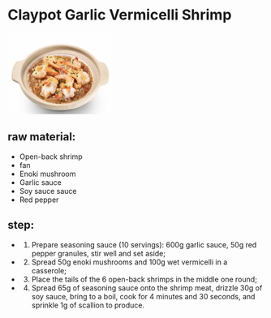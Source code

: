 # Claypot Garlic Vermicelli Shrimp

![砂锅蒜蓉粉丝虾](/images/砂锅蒜蓉粉丝虾.png)

## raw material:

- Open-back shrimp
- fan
- Enoki mushroom
- Garlic sauce
- Soy sauce sauce
- Red pepper

## step:

- 1. Prepare seasoning sauce (10 servings): 600g garlic sauce, 50g red pepper granules, stir well and set aside;
- 2. Spread 50g enoki mushrooms and 100g wet vermicelli in a casserole;
- 3. Place the tails of the 6 open-back shrimps in the middle one round;
- 4. Spread 65g of seasoning sauce onto the shrimp meat, drizzle 30g of soy sauce, bring to a boil, cook for 4 minutes and 30 seconds, and sprinkle 1g of scallion to produce.
